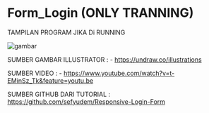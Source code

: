 # Form_Login (ONLY TRANNING)

TAMPILAN PROGRAM JIKA Di RUNNING

![gambar](https://user-images.githubusercontent.com/57186921/78469200-2ed12d80-7749-11ea-826a-ca08d6ae192f.png)

SUMBER GAMBAR ILLUSTRATOR : - https://undraw.co/illustrations

SUMBER VIDEO : - https://www.youtube.com/watch?v=t-EMinSz_Tk&feature=youtu.be

SUMBER GITHUB DARI TUTORIAL : https://github.com/sefyudem/Responsive-Login-Form 

